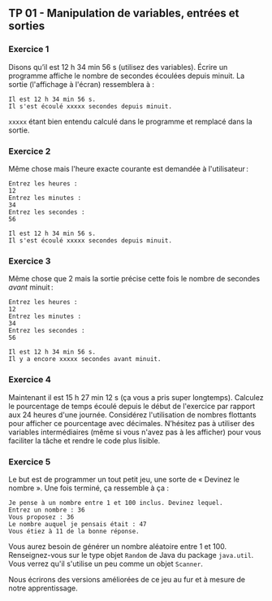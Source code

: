 ## TP 01 - Manipulation de variables, entrées et sorties

### Exercice 1

Disons qu’il est 12 h 34 min 56 s (utilisez des variables). Écrire un programme affiche le nombre de secondes écoulées depuis minuit. La sortie (l'affichage à l'écran) ressemblera à :

```
Il est 12 h 34 min 56 s.
Il s'est écoulé xxxxx secondes depuis minuit.
```

`xxxxx` étant bien entendu calculé dans le programme et remplacé dans la sortie.

### Exercice 2

Même chose mais l'heure exacte courante est demandée à l'utilisateur :

```
Entrez les heures :
12
Entrez les minutes :
34
Entrez les secondes :
56

Il est 12 h 34 min 56 s.
Il s'est écoulé xxxxx secondes depuis minuit.
```

### Exercice 3

Même chose que 2 mais la sortie précise cette fois le nombre de secondes *avant* minuit :

```
Entrez les heures :
12
Entrez les minutes :
34
Entrez les secondes :
56

Il est 12 h 34 min 56 s.
Il y a encore xxxxx secondes avant minuit.
```

### Exercice 4

Maintenant il est 15 h 27 min 12 s (ça vous a pris super longtemps). Calculez le pourcentage de temps écoulé depuis le début de l'exercice par rapport aux 24 heures d'une journée. Considérez l'utilisation de nombres flottants pour afficher ce pourcentage avec décimales. N’hésitez pas à utiliser des variables intermédiaires (même si vous n'avez pas à les afficher) pour vous faciliter la tâche et rendre le code plus lisible.

### Exercice 5

Le but est de programmer un tout petit jeu, une sorte de « Devinez le nombre ». Une fois terminé, ça ressemble à ça :

```
Je pense à un nombre entre 1 et 100 inclus. Devinez lequel.
Entrez un nombre : 36
Vous proposez : 36
Le nombre auquel je pensais était : 47
Vous étiez à 11 de la bonne réponse.
```

Vous aurez besoin de générer un nombre aléatoire entre 1 et 100. Renseignez-vous sur le type objet `Random` de Java du package `java.util`. Vous verrez qu'il s'utilise un peu comme un objet `Scanner`.

Nous écrirons des versions améliorées de ce jeu au fur et à mesure de notre apprentissage.
